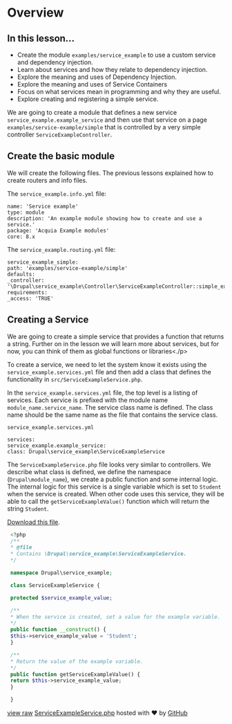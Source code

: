 <!--
{
"name" : "drupal-8-services-dependency-injection-and-service-containers",
"version" : "0.0.1",
"title" : "Lesson 8.1 - Services, dependency injection, and service containers",
"description" : "Services, dependency injection, and service containers",
"freshnessDate" : 2015-12-11,
"homepage" : "https://docs.acquia.com/articles/drupal-8-services-dependency-injection-and-service-containers",
"canonicalSource" : "https://docs.acquia.com/articles/drupal-8-services-dependency-injection-and-service-containers",
"license" : "CC BY-SA"
}
-->

<!-- @section -->

# Overview

<!-- @section -->

## In this lesson...

*   Create the module `examples/service_example` to use a custom service and dependency injection.
*   Learn about services and how they relate to dependency injection.
*   Explore the meaning and uses of Dependency Injection.
*   Explore the meaning and uses of Service Containers
*   Focus on what services mean in programming and why they are useful.
*   Explore creating and registering a simple service.

We are going to create a module that defines a new service `service_example.example_service` and then use that service on a page `examples/service-example/simple` that is controlled by a very simple controller `ServiceExampleController`.

<!-- @section -->

## Create the basic module

We will create the following files. The previous lessons explained how to create routers and info files.

The `service_example.info.yml` file:

```
name: 'Service example'
type: module
description: 'An example module showing how to create and use a service.'
package: 'Acquia Example modules'
core: 8.x
```

The `service_example.routing.yml` file:

```
service_example_simple:
path: 'examples/service-example/simple'
defaults:
_controller: '\Drupal\service_example\Controller\ServiceExampleController::simple_example'
requirements:
_access: 'TRUE'
```

<!-- @task, "text" : "Prepare a module for Services, Containers and DI as described above." -->

<!-- @section -->

## Creating a Service

We are going to create a simple service that provides a function that returns a string. Further on in the lesson we will learn more about services, but for now, you can think of them as global functions or libraries<./p>

To create a service, we need to let the system know it exists using the `service_example.services.yml` file and then add a class that defines the functionality in `src/ServiceExampleService.php`.

In the `service_example.services.yml` file, the top level is a listing of services. Each service is prefixed with the module name `module_name.service_name`. The service class name is defined. The class name should be the same name as the file that contains the service class.

`service_example.services.yml`

```
services:
service_example.example_service:
class: Drupal\service_example\ServiceExampleService
```

The `ServiceExampleService.php` file looks very similar to controllers. We describe what class is defined, we define the namespace (`Drupal\module_name`), we create a public function and some internal logic. The internal logic for this service is a single variable which is set to `Student` when the service is created. When other code uses this service, they will be able to call the `getServiceExampleValue()` function which will return the string `Student`.

[Download this file](https://gist.github.com/acquialibrary/baab3196a591cadcb7cc/archive/446300388665064979cd781701983c80e51a20b5.zip).

```php
 <?php
 /**
 * @file
 * Contains \Drupal\service_example\ServiceExampleService.
 */

 namespace Drupal\service_example;

 class ServiceExampleService {

 protected $service_example_value;

 /**
 * When the service is created, set a value for the example variable.
 */
 public function __construct() {
 $this->service_example_value = 'Student';
 }

 /**
 * Return the value of the example variable.
 */
 public function getServiceExampleValue() {
 return $this->service_example_value;
 }

 }
```

[view raw](https://gist.github.com/acquialibrary/baab3196a591cadcb7cc/raw/446300388665064979cd781701983c80e51a20b5/ServiceExampleService.php) [ServiceExampleService.php](https://gist.github.com/acquialibrary/baab3196a591cadcb7cc#file-serviceexampleservice-php) hosted with ❤ by [GitHub](https://github.com)

<!-- @task, "text" : "Extend your module as described above." -->
